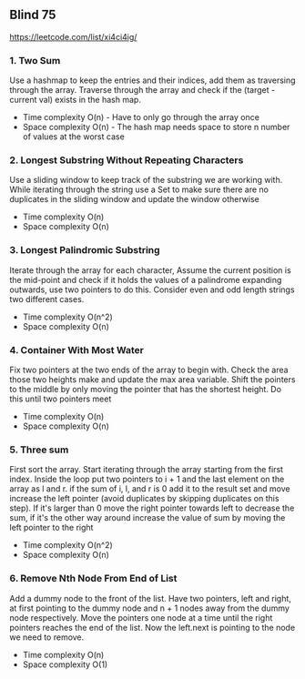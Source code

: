 ## Blind 75 

https://leetcode.com/list/xi4ci4ig/

### 1. Two Sum
Use a hashmap to keep the entries and their indices, add them as traversing through the array. Traverse through the 
array and check if the (target - current val) exists in the hash map.
- Time complexity O(n) - Have to only go through the array once
- Space complexity O(n) - The hash map needs space to store n number of values at the worst case 

### 2.  Longest Substring Without Repeating Characters

Use a sliding window to keep track of the substring we are working with. 
While iterating through the string use a Set to make sure there are no duplicates in the sliding window
and update the window otherwise 

- Time complexity O(n)
- Space complexity O(n)

### 3.  Longest Palindromic Substring

Iterate through the array for each character, Assume the current position is the mid-point and check if it holds the 
values of a palindrome expanding outwards, use two pointers to do this. Consider even and odd length strings two different 
cases.

- Time complexity O(n^2)
- Space complexity O(n)

### 4. Container With Most Water

Fix two pointers at the two ends of the array to begin with. Check the area those two heights make and 
update the max area variable. Shift the pointers to the middle by only moving the pointer that has the shortest height. 
Do this until two pointers meet

- Time complexity O(n)
- Space complexity O(n)

### 5. Three sum

First sort the array. Start iterating through the array starting from the first index. Inside the loop put two pointers 
to i + 1 and the last element on the array as l and r. if the sum of i, l, and r is 0 add it to the result set and move 
increase the left pointer (avoid duplicates by skipping duplicates on this step). If it's larger than 0 move the right 
pointer towards left to decrease the sum, if it's the other way around increase the value of sum by moving the left 
pointer to the right

- Time complexity O(n^2)
- Space complexity O(n)

### 6. Remove Nth Node From End of List

Add a dummy node to the front of the list. Have two pointers, left and right, at first pointing to the dummy node and 
n + 1 nodes away from the dummy node respectively. Move the pointers one node at a time until the right pointers reaches 
the end of the list. Now the left.next is pointing to the node we need to remove. 

- Time complexity O(n)
- Space complexity O(1)
